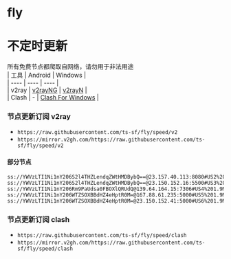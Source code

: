 # fly
# 不定时更新
所有免费节点都爬取自网络，请勿用于非法用途  
|  工具  | Android  | Windows  |  
|  ----  | ----   | ----  |  
| v2ray  | [v2rayNG](https://github.com/2dust/v2rayNG/releases) | [v2rayN](https://github.com/2dust/v2rayN/releases) |  
| Clash  | - | [Clash For Windows](https://github.com/2dust/clashN/releases) | 
  
### 节点更新订阅  v2ray
- `https://raw.githubusercontent.com/ts-sf/fly/speed/v2`  
- `https://mirror.v2gh.com/https://raw.githubusercontent.com/ts-sf/fly/speed/v2`  

#### 部分节点  
``` 
ss://YWVzLTI1Ni1nY206S2l4THZLendqZWtHMDBybQ==@23.157.40.113:8080#US2%201.9MB%2Fs
ss://YWVzLTI1Ni1nY206S2l4THZLendqZWtHMDBybQ==@23.150.152.16:5500#US3%201.9MB%2Fs
ss://YWVzLTI1Ni1nY206Rm9PaUdsa0FBOXlQRUdQ@139.64.164.15:7306#US4%201.9MB%2Fs
ss://YWVzLTI1Ni1nY206WTZSOXBBdHZ4eHptR0M=@167.88.61.235:5000#US5%201.9MB%2Fs
ss://YWVzLTI1Ni1nY206WTZSOXBBdHZ4eHptR0M=@23.150.152.41:5000#US6%201.9MB%2Fs
```
### 节点更新订阅  clash
- `https://raw.githubusercontent.com/ts-sf/fly/speed/clash`  
- `https://mirror.v2gh.com/https://raw.githubusercontent.com/ts-sf/fly/speed/clash`  


